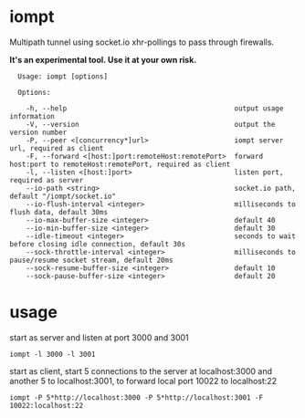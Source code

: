 # iompt
Multipath tunnel using socket.io xhr-pollings to pass through firewalls.

__It's an experimental tool. Use it at your own risk.__

```
  Usage: iompt [options]

  Options:

    -h, --help                                         output usage information
    -V, --version                                      output the version number
    -P, --peer <[concurrency*]url>                     iompt server url, required as client
    -F, --forward <[host:]port:remoteHost:remotePort>  forward host:port to remoteHost:remotePort, required as client
    -l, --listen <[host:]port>                         listen port, required as server
    --io-path <string>                                 socket.io path, default "/iompt/socket.io"
    --io-flush-interval <integer>                      milliseconds to flush data, default 30ms
    --io-max-buffer-size <integer>                     default 40
    --io-min-buffer-size <integer>                     default 30
    --idle-timeout <integer>                           seconds to wait before closing idle connection, default 30s
    --sock-throttle-interval <integer>                 milliseconds to pause/resume socket stream, default 20ms
    --sock-resume-buffer-size <integer>                default 10
    --sock-pause-buffer-size <integer>                 default 20
```
# usage
start as server and listen at port 3000 and 3001
```
iompt -l 3000 -l 3001
```
start as client, start 5 connections to the server at localhost:3000 and another 5 to localhost:3001, to forward local port 10022 to localhost:22
```
iompt -P 5*http://localhost:3000 -P 5*http://localhost:3001 -F 10022:localhost:22
```